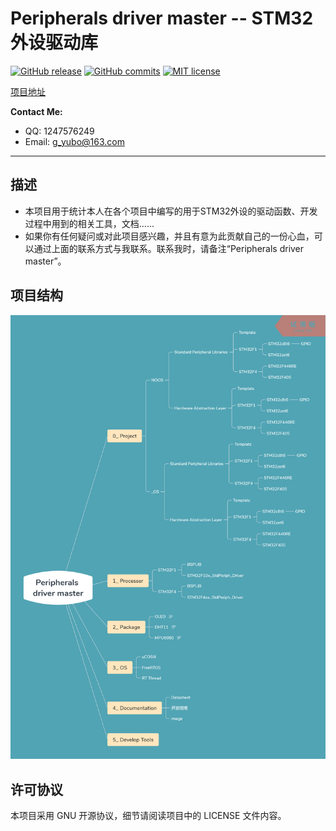 # Peripherals driver master -- STM32外设驱动库

[![GitHub release](https://img.shields.io/github/release/gaoyubo/Peripherals-driver-master.svg)](https://github.com/GaoYubo/Peripherals-driver-master/releases/latest)
[![GitHub commits](https://img.shields.io/github/commits-since/gaoyubo/Peripherals-driver-master/0.0.1.svg)](https://github.com/GaoYubo/Peripherals-driver-master/commits/0.0.1)
[![MIT license](https://img.shields.io/badge/license-GNU-blue.svg)](https://github.com/GaoYubo/Peripherals-driver-master/blob/master/LICENSE)

[项目地址](https://gaoyubo.github.io/Peripherals-driver-master/)

**Contact Me:**
* QQ: 1247576249
* Email: g_yubo@163.com
------------------------------------------------------------------------------

## 描述
- 本项目用于统计本人在各个项目中编写的用于STM32外设的驱动函数、开发过程中用到的相关工具，文档......
- 如果你有任何疑问或对此项目感兴趣，并且有意为此贡献自己的一份心血，可以通过上面的联系方式与我联系。联系我时，请备注“Peripherals driver master”。

## 项目结构
![Folder structure](https://raw.githubusercontent.com/GaoYubo/Peripherals-driver-master/master/4_%20Documentation/_image/Folder%20structure.png)

## 许可协议

本项目采用 GNU 开源协议，细节请阅读项目中的 LICENSE 文件内容。
